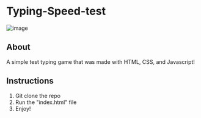 # Typing-Speed-test
![image](https://github.com/jalvarez322/Typing-Speed-test/assets/128071922/faf6237f-2432-4af2-bd5d-653b15490699)


## About
A simple test typing game that was made with HTML, CSS, and Javascript!

## Instructions
1. Git clone the repo
2. Run the "index.html" file
3. Enjoy!

